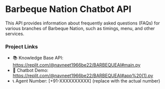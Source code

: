 # Barbeque Nation Chatbot API

This API provides information about frequently asked questions (FAQs) for various branches of Barbeque Nation, such as timings, menu, and other services.

### Project Links

- 📚 Knowledge Base API: https://replit.com/@navneet1966be22/BARBEQUEAI#main.py
- 🤖 Chatbot Demo: https://replit.com/@navneet1966be22/BARBEQUEAI#app%20(1).py
- 📞 Agent Number: [+91-XXXXXXXXXX] (replace with the actual number)
